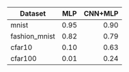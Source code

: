 

|     Dataset            |         MLP             |CNN+MLP|
| -------------          |:-------------:          | -----:
|     mnist              |         0.95            | 0.90  |
|   fashion_mnist        |         0.82            | 0.79  |
|     cfar10             |         0.10            | 0.63  |
|    cfar100             |         0.01            | 0.24  |



